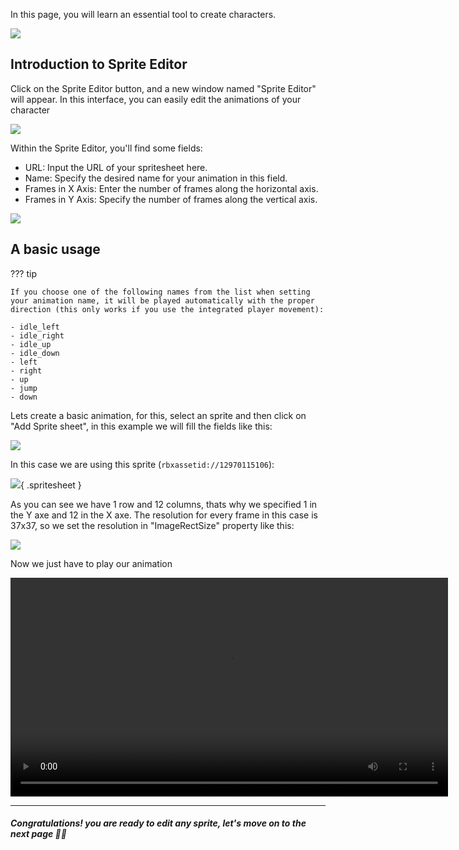 <link rel="stylesheet" href="../../stylesheet/plugin_guide.css">

In this page, you will learn an essential tool to create characters.

![](../../assets/upsideenginebar.png)

## Introduction to Sprite Editor
Click on the Sprite Editor button, and a new window named "Sprite Editor" will appear. In this interface, you can easily edit the animations of your character

![](../../assets/spriteeditorinterface.png)

Within the Sprite Editor, you'll find some fields:

- URL: Input the URL of your spritesheet here.
- Name: Specify the desired name for your animation in this field.
- Frames in X Axis: Enter the number of frames along the horizontal axis.
- Frames in Y Axis: Specify the number of frames along the vertical axis.

![](../../assets/spriteeditoranimempty.png)

## A basic usage
??? tip
    
    If you choose one of the following names from the list when setting your animation name, it will be played automatically with the proper direction (this only works if you use the integrated player movement):
    
    - idle_left
    - idle_right
    - idle_up
    - idle_down
    - left
    - right
    - up
    - jump
    - down

Lets create a basic animation, for this, select an sprite and then click on "Add Sprite sheet", in this example we will fill the fields like this:

![](../../assets/spriteeditorfill.png)

In this case we are using this sprite (`rbxassetid://12970115106`):

![](../../assets/spriteeditorslime.png){ .spritesheet }

As you can see we have 1 row and 12 columns, thats why we specified 1 in the Y axe and 12 in the X axe.
The resolution for every frame in this case is 37x37, so we set the resolution in "ImageRectSize" property like this:

![](../../assets/spriteeditorrectsize.png)

Now we just have to play our animation

<video width="700" controls>
  <source src="../../assets/spriteeditor.mp4" type="video/mp4">
</video>

___
##### Congratulations! you are ready to edit any sprite, let's move on to the next page 🎉🎉 

